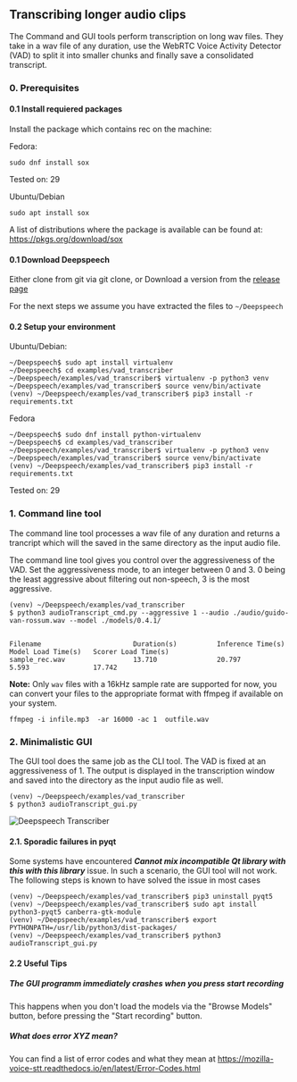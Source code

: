 ## Transcribing longer audio clips

The Command and GUI tools perform transcription on long wav files.
They take in a wav file of any duration, use the WebRTC Voice Activity Detector (VAD)
to split it into smaller chunks and finally save a consolidated transcript.

### 0. Prerequisites
#### 0.1 Install requiered packages
Install the package which contains rec on the machine:

Fedora:

``` sudo dnf install sox ```

Tested on: 29

Ubuntu/Debian

``` sudo apt install sox ```

A list of distributions where the package is available can be found at: https://pkgs.org/download/sox

#### 0.1 Download Deepspeech 
Either clone from git via git clone, or Download a version from the [release page](https://github.com/mozilla/DeepSpeech/releases/)

For the next steps we assume you have extracted the files to `~/Deepspeech`


#### 0.2 Setup your environment

Ubuntu/Debian:

```
~/Deepspeech$ sudo apt install virtualenv
~/Deepspeech$ cd examples/vad_transcriber
~/Deepspeech/examples/vad_transcriber$ virtualenv -p python3 venv
~/Deepspeech/examples/vad_transcriber$ source venv/bin/activate
(venv) ~/Deepspeech/examples/vad_transcriber$ pip3 install -r requirements.txt
```

Fedora

```
~/Deepspeech$ sudo dnf install python-virtualenv
~/Deepspeech$ cd examples/vad_transcriber
~/Deepspeech/examples/vad_transcriber$ virtualenv -p python3 venv
~/Deepspeech/examples/vad_transcriber$ source venv/bin/activate
(venv) ~/Deepspeech/examples/vad_transcriber$ pip3 install -r requirements.txt
```

Tested on: 29

### 1. Command line tool

The command line tool processes a wav file of any duration and returns a trancript
which will the saved in the same directory as the input audio file.

The command line tool gives you control over the aggressiveness of the VAD.
Set the aggressiveness mode, to an integer between 0 and 3.
0 being the least aggressive about filtering out non-speech, 3 is the most aggressive.

```
(venv) ~/Deepspeech/examples/vad_transcriber
$ python3 audioTranscript_cmd.py --aggressive 1 --audio ./audio/guido-van-rossum.wav --model ./models/0.4.1/


Filename                       Duration(s)          Inference Time(s)    Model Load Time(s)   Scorer Load Time(s)
sample_rec.wav                 13.710               20.797               5.593                17.742

```

**Note:** Only `wav` files with a 16kHz sample rate are supported for now, you can convert your files to the appropriate format with ffmpeg if available on your system.

    ffmpeg -i infile.mp3  -ar 16000 -ac 1  outfile.wav

### 2. Minimalistic GUI

The GUI tool does the same job as the CLI tool. The VAD is fixed at an aggressiveness of 1.
The output is displayed in the transcription window and saved into the directory as the input
audio file as well.

```
(venv) ~/Deepspeech/examples/vad_transcriber
$ python3 audioTranscript_gui.py

```

![Deepspeech Transcriber](../../doc/audioTranscript.png)


#### 2.1. Sporadic failures in pyqt
Some systems have encountered **_Cannot mix incompatible Qt library with this with this library_** issue.
In such a scenario, the GUI tool will not work. The following steps is known to have solved the issue in most cases
```
(venv) ~/Deepspeech/examples/vad_transcriber$ pip3 uninstall pyqt5
(venv) ~/Deepspeech/examples/vad_transcriber$ sudo apt install python3-pyqt5 canberra-gtk-module
(venv) ~/Deepspeech/examples/vad_transcriber$ export PYTHONPATH=/usr/lib/python3/dist-packages/
(venv) ~/Deepspeech/examples/vad_transcriber$ python3 audioTranscript_gui.py

```
#### 2.2 Useful Tips
#####  The GUI programm immediately crashes when you press start recording
This happens when you don't load the models via the "Browse Models" button, before pressing the "Start recording" button.

#####  What does error XYZ mean?
You can find a list of error codes and what they mean at https://mozilla-voice-stt.readthedocs.io/en/latest/Error-Codes.html

